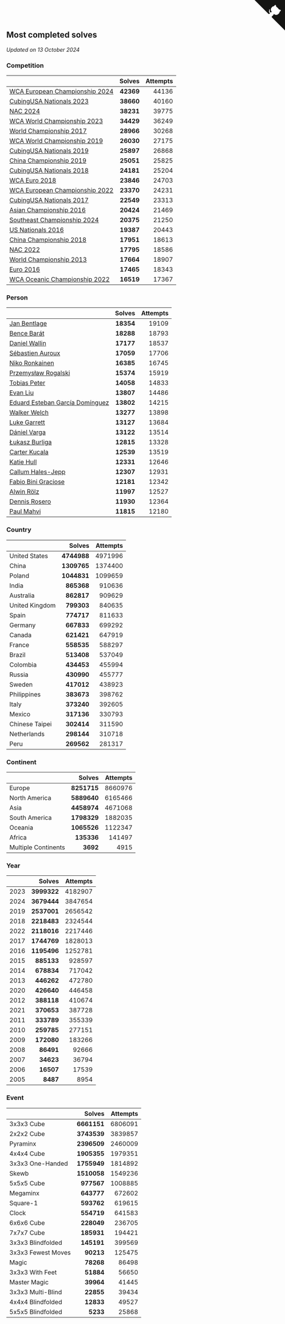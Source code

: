 ## Most completed solves

*Updated on 13 October 2024*


### Competition

|  | Solves | Attempts |
| :--- | ---: | ---: |
| [WCA European Championship 2024](https://www.worldcubeassociation.org/competitions/Euro2024) | **42369** | 44136 |
| [CubingUSA Nationals 2023](https://www.worldcubeassociation.org/competitions/CubingUSANationals2023) | **38660** | 40160 |
| [NAC 2024](https://www.worldcubeassociation.org/competitions/NAC2024) | **38231** | 39775 |
| [WCA World Championship 2023](https://www.worldcubeassociation.org/competitions/WC2023) | **34429** | 36249 |
| [World Championship 2017](https://www.worldcubeassociation.org/competitions/WC2017) | **28966** | 30268 |
| [WCA World Championship 2019](https://www.worldcubeassociation.org/competitions/WC2019) | **26030** | 27175 |
| [CubingUSA Nationals 2019](https://www.worldcubeassociation.org/competitions/CubingUSANationals2019) | **25897** | 26868 |
| [China Championship 2019](https://www.worldcubeassociation.org/competitions/ChinaChampionship2019) | **25051** | 25825 |
| [CubingUSA Nationals 2018](https://www.worldcubeassociation.org/competitions/CubingUSANationals2018) | **24181** | 25204 |
| [WCA Euro 2018](https://www.worldcubeassociation.org/competitions/Euro2018) | **23846** | 24703 |
| [WCA European Championship 2022](https://www.worldcubeassociation.org/competitions/Euro2022) | **23370** | 24231 |
| [CubingUSA Nationals 2017](https://www.worldcubeassociation.org/competitions/CubingUSANationals2017) | **22549** | 23313 |
| [Asian Championship 2016](https://www.worldcubeassociation.org/competitions/AsianChampionship2016) | **20424** | 21469 |
| [Southeast Championship 2024](https://www.worldcubeassociation.org/competitions/SoutheastChampionship2024) | **20375** | 21250 |
| [US Nationals 2016](https://www.worldcubeassociation.org/competitions/USNationals2016) | **19387** | 20443 |
| [China Championship 2018](https://www.worldcubeassociation.org/competitions/ChinaChampionship2018) | **17951** | 18613 |
| [NAC 2022](https://www.worldcubeassociation.org/competitions/NAC2022) | **17795** | 18586 |
| [World Championship 2013](https://www.worldcubeassociation.org/competitions/WC2013) | **17664** | 18907 |
| [Euro 2016](https://www.worldcubeassociation.org/competitions/Euro2016) | **17465** | 18343 |
| [WCA Oceanic Championship 2022](https://www.worldcubeassociation.org/competitions/OC2022) | **16519** | 17367 |

### Person

|  | Solves | Attempts |
| :--- | ---: | ---: |
| [Jan Bentlage](https://www.worldcubeassociation.org/persons/2010BENT01) | **18354** | 19109 |
| [Bence Barát](https://www.worldcubeassociation.org/persons/2008BARA01) | **18288** | 18793 |
| [Daniel Wallin](https://www.worldcubeassociation.org/persons/2013WALL03) | **17177** | 18537 |
| [Sébastien Auroux](https://www.worldcubeassociation.org/persons/2008AURO01) | **17059** | 17706 |
| [Niko Ronkainen](https://www.worldcubeassociation.org/persons/2010RONK01) | **16385** | 16745 |
| [Przemysław Rogalski](https://www.worldcubeassociation.org/persons/2013ROGA02) | **15374** | 15919 |
| [Tobias Peter](https://www.worldcubeassociation.org/persons/2014PETE03) | **14058** | 14833 |
| [Evan Liu](https://www.worldcubeassociation.org/persons/2009LIUE01) | **13807** | 14486 |
| [Eduard Esteban García Domínguez](https://www.worldcubeassociation.org/persons/2011EDUA01) | **13802** | 14215 |
| [Walker Welch](https://www.worldcubeassociation.org/persons/2011WELC01) | **13277** | 13898 |
| [Luke Garrett](https://www.worldcubeassociation.org/persons/2017GARR05) | **13127** | 13684 |
| [Dániel Varga](https://www.worldcubeassociation.org/persons/2008VARG01) | **13122** | 13514 |
| [Łukasz Burliga](https://www.worldcubeassociation.org/persons/2013BURL01) | **12815** | 13328 |
| [Carter Kucala](https://www.worldcubeassociation.org/persons/2015KUCA01) | **12539** | 13519 |
| [Katie Hull](https://www.worldcubeassociation.org/persons/2010HULL01) | **12331** | 12646 |
| [Callum Hales-Jepp](https://www.worldcubeassociation.org/persons/2012HALE01) | **12307** | 12931 |
| [Fabio Bini Graciose](https://www.worldcubeassociation.org/persons/2010GRAC02) | **12181** | 12342 |
| [Alwin Rölz](https://www.worldcubeassociation.org/persons/2016ROLZ01) | **11997** | 12527 |
| [Dennis Rosero](https://www.worldcubeassociation.org/persons/2010ROSE03) | **11930** | 12364 |
| [Paul Mahvi](https://www.worldcubeassociation.org/persons/2012MAHV01) | **11815** | 12180 |

### Country

|  | Solves | Attempts |
| :--- | ---: | ---: |
| United States | **4744988** | 4971996 |
| China | **1309765** | 1374400 |
| Poland | **1044831** | 1099659 |
| India | **865368** | 910636 |
| Australia | **862817** | 909629 |
| United Kingdom | **799303** | 840635 |
| Spain | **774717** | 811633 |
| Germany | **667833** | 699292 |
| Canada | **621421** | 647919 |
| France | **558535** | 588297 |
| Brazil | **513408** | 537049 |
| Colombia | **434453** | 455994 |
| Russia | **430990** | 455777 |
| Sweden | **417012** | 438923 |
| Philippines | **383673** | 398762 |
| Italy | **373240** | 392605 |
| Mexico | **317136** | 330793 |
| Chinese Taipei | **302414** | 311590 |
| Netherlands | **298144** | 310718 |
| Peru | **269562** | 281317 |

### Continent

|  | Solves | Attempts |
| :--- | ---: | ---: |
| Europe | **8251715** | 8660976 |
| North America | **5889640** | 6165466 |
| Asia | **4458974** | 4671068 |
| South America | **1798329** | 1882035 |
| Oceania | **1065526** | 1122347 |
| Africa | **135336** | 141497 |
| Multiple Continents | **3692** | 4915 |

### Year

|  | Solves | Attempts |
| :--- | ---: | ---: |
| 2023 | **3999322** | 4182907 |
| 2024 | **3679444** | 3847654 |
| 2019 | **2537001** | 2656542 |
| 2018 | **2218483** | 2324544 |
| 2022 | **2118016** | 2217446 |
| 2017 | **1744769** | 1828013 |
| 2016 | **1195496** | 1252781 |
| 2015 | **885133** | 928597 |
| 2014 | **678834** | 717042 |
| 2013 | **446262** | 472780 |
| 2020 | **426640** | 446458 |
| 2012 | **388118** | 410674 |
| 2021 | **370653** | 387728 |
| 2011 | **333789** | 355339 |
| 2010 | **259785** | 277151 |
| 2009 | **172080** | 183266 |
| 2008 | **86491** | 92666 |
| 2007 | **34623** | 36794 |
| 2006 | **16507** | 17539 |
| 2005 | **8487** | 8954 |

### Event

|  | Solves | Attempts |
| :--- | ---: | ---: |
| 3x3x3 Cube | **6661151** | 6806091 |
| 2x2x2 Cube | **3743539** | 3839857 |
| Pyraminx | **2396509** | 2460009 |
| 4x4x4 Cube | **1905355** | 1979351 |
| 3x3x3 One-Handed | **1755949** | 1814892 |
| Skewb | **1510058** | 1549236 |
| 5x5x5 Cube | **977567** | 1008885 |
| Megaminx | **643777** | 672602 |
| Square-1 | **593762** | 619615 |
| Clock | **554719** | 641583 |
| 6x6x6 Cube | **228049** | 236705 |
| 7x7x7 Cube | **185931** | 194421 |
| 3x3x3 Blindfolded | **145191** | 399569 |
| 3x3x3 Fewest Moves | **90213** | 125475 |
| Magic | **78268** | 86498 |
| 3x3x3 With Feet | **51884** | 56650 |
| Master Magic | **39964** | 41445 |
| 3x3x3 Multi-Blind | **22855** | 39434 |
| 4x4x4 Blindfolded | **12833** | 49527 |
| 5x5x5 Blindfolded | **5233** | 25868 |


<a href="https://github.com/jonatanklosko/wca_statistics" class="github-corner" aria-label="View source on Github"><svg width="80" height="80" viewBox="0 0 250 250" style="fill:#151513; color:#fff; position: absolute; top: 0; border: 0; right: 0;" aria-hidden="true"><path d="M0,0 L115,115 L130,115 L142,142 L250,250 L250,0 Z"></path><path d="M128.3,109.0 C113.8,99.7 119.0,89.6 119.0,89.6 C122.0,82.7 120.5,78.6 120.5,78.6 C119.2,72.0 123.4,76.3 123.4,76.3 C127.3,80.9 125.5,87.3 125.5,87.3 C122.9,97.6 130.6,101.9 134.4,103.2" fill="currentColor" style="transform-origin: 130px 106px;" class="octo-arm"></path><path d="M115.0,115.0 C114.9,115.1 118.7,116.5 119.8,115.4 L133.7,101.6 C136.9,99.2 139.9,98.4 142.2,98.6 C133.8,88.0 127.5,74.4 143.8,58.0 C148.5,53.4 154.0,51.2 159.7,51.0 C160.3,49.4 163.2,43.6 171.4,40.1 C171.4,40.1 176.1,42.5 178.8,56.2 C183.1,58.6 187.2,61.8 190.9,65.4 C194.5,69.0 197.7,73.2 200.1,77.6 C213.8,80.2 216.3,84.9 216.3,84.9 C212.7,93.1 206.9,96.0 205.4,96.6 C205.1,102.4 203.0,107.8 198.3,112.5 C181.9,128.9 168.3,122.5 157.7,114.1 C157.9,116.9 156.7,120.9 152.7,124.9 L141.0,136.5 C139.8,137.7 141.6,141.9 141.8,141.8 Z" fill="currentColor" class="octo-body"></path></svg></a><style>.github-corner:hover .octo-arm{animation:octocat-wave 560ms ease-in-out}@keyframes octocat-wave{0%,100%{transform:rotate(0)}20%,60%{transform:rotate(-25deg)}40%,80%{transform:rotate(10deg)}}@media (max-width:500px){.github-corner:hover .octo-arm{animation:none}.github-corner .octo-arm{animation:octocat-wave 560ms ease-in-out}}</style>
